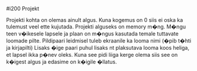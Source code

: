 #i200 Projekt

Projekti kohta on olemas ainult algus. Kuna kogemus on 0 siis ei oska ka tulemust veel ette kujutada.
Projekti alguseks on memory m�ng.
M�ngu teen v�ikesele lapsele ja plaan on m�ngus kasutada temale tuttavate loomade pilte.
Pildipaari leidmisel tuleb ekraanile ka looma nimi (�pib t�hti ja kirjapilti)
Lisaks �ige paari puhul lisaks nt plaksutava looma koos heliga, et lapsel ikka p�nev oleks.
Kuna see pidi liiga kerge olema siis see on k�igest algus ja edasime on k�igile �llatus.